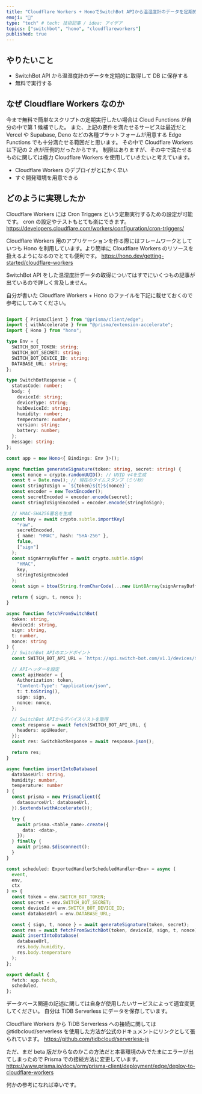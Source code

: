 ```yaml
---
title: "Cloudflare Workers + HonoでSwitchBot APIから温湿度計のデータを定期的に取得する"
emoji: "💭"
type: "tech" # tech: 技術記事 / idea: アイデア
topics: ["switchbot", "hono", "cloudflareworkers"]
published: true
---
```


## やりたいこと

- SwitchBot API から温湿度計のデータを定期的に取得して DB に保存する
- 無料で実行する

## なぜ Cloudflare Workers なのか

今まで無料で簡単なスクリプトの定期実行したい場合は Cloud Functions が自分の中で第 1 候補でした。
また、上記の要件を満たせるサービスは最近だと Vercel や Supabase, Deno などの各種プラットフォームが用意する Edge Functions でも十分満たせる範囲だと思います。
その中で Cloudflare Workers は下記の 2 点が圧倒的だったからです。
制限はありますが、その中で満たせるものに関しては極力 Cloudflare Workers を使用していきたいと考えています。

- Cloudflare Workers のデプロイがとにかく早い
- すぐ開発環境を用意できる

## どのように実現したか

Cloudflare Workers には Cron Triggers という定期実行するための設定が可能です。
cron の設定やテストもとても楽にできます。
https://developers.cloudflare.com/workers/configuration/cron-triggers/

Cloudflare Workers 用のアプリケーションを作る際にはフレームワークとしていつも Hono を利用しています。より簡単に Cloudflare Workers のリソースを扱えるようになるのでとても便利です。
https://hono.dev/getting-started/cloudflare-workers

SwitchBot API をした温湿度計データの取得についてはすでにいくつもの記事が出ているので詳しく言及しません。

自分が書いた Cloudflare Workers + Hono のファイルを下記に載せておくので参考にしてみてください。

```ts:index.ts

import { PrismaClient } from "@prisma/client/edge";
import { withAccelerate } from "@prisma/extension-accelerate";
import { Hono } from "hono";

type Env = {
  SWITCH_BOT_TOKEN: string;
  SWITCH_BOT_SECRET: string;
  SWITCH_BOT_DEVICE_ID: string;
  DATABASE_URL: string;
};

type SwitchBotResponse = {
  statusCode: number;
  body: {
    deviceId: string;
    deviceType: string;
    hubDeviceId: string;
    humidity: number;
    temperature: number;
    version: string;
    battery: number;
  };
  message: string;
};

const app = new Hono<{ Bindings: Env }>();

async function generateSignature(token: string, secret: string) {
  const nonce = crypto.randomUUID(); // UUID v4を生成
  const t = Date.now(); // 現在のタイムスタンプ（ミリ秒）
  const stringToSign = `${token}${t}${nonce}`;
  const encoder = new TextEncoder();
  const secretEncoded = encoder.encode(secret);
  const stringToSignEncoded = encoder.encode(stringToSign);

  // HMAC-SHA256署名を生成
  const key = await crypto.subtle.importKey(
    "raw",
    secretEncoded,
    { name: "HMAC", hash: "SHA-256" },
    false,
    ["sign"]
  );
  const signArrayBuffer = await crypto.subtle.sign(
    "HMAC",
    key,
    stringToSignEncoded
  );
  const sign = btoa(String.fromCharCode(...new Uint8Array(signArrayBuffer)));

  return { sign, t, nonce };
}

async function fetchFromSwitchBot(
  token: string,
  deviceId: string,
  sign: string,
  t: number,
  nonce: string
) {
  // SwitchBot APIのエンドポイント
  const SWITCH_BOT_API_URL = `https://api.switch-bot.com/v1.1/devices/${deviceId}/status`;

  // APIヘッダーを設定
  const apiHeader = {
    Authorization: token,
    "Content-Type": "application/json",
    t: t.toString(),
    sign: sign,
    nonce: nonce,
  };

  // SwitchBot APIからデバイスリストを取得
  const response = await fetch(SWITCH_BOT_API_URL, {
    headers: apiHeader,
  });
  const res: SwitchBotResponse = await response.json();

  return res;
}

async function insertIntoDatabase(
  databaseUrl: string,
  humidity: number,
  temperature: number
) {
  const prisma = new PrismaClient({
    datasourceUrl: databaseUrl,
  }).$extends(withAccelerate());

  try {
    await prisma.<table_name>.create({
      data: <data>,
    });
  } finally {
    await prisma.$disconnect();
  }
}

const scheduled: ExportedHandlerScheduledHandler<Env> = async (
  event,
  env,
  ctx
) => {
  const token = env.SWITCH_BOT_TOKEN;
  const secret = env.SWITCH_BOT_SECRET;
  const deviceId = env.SWITCH_BOT_DEVICE_ID;
  const databaseUrl = env.DATABASE_URL;

  const { sign, t, nonce } = await generateSignature(token, secret);
  const res = await fetchFromSwitchBot(token, deviceId, sign, t, nonce);
  await insertIntoDatabase(
    databaseUrl,
    res.body.humidity,
    res.body.temperature
  );
};

export default {
  fetch: app.fetch,
  scheduled,
};
```

データベース関連の記述に関しては自身が使用したいサービスによって適宜変更してください。
自分は TiDB Serverless にデータを保存しています。

Cloudflare Workers から TiDB Serverless への接続に関しては @tidbcloud/serverless を使用した方法が公式のドキュメントにリンクとして張られています。
https://github.com/tidbcloud/serverless-js

ただ、まだ beta 版だからなのかこの方法だと本番環境のみでたまにエラーが出てしまったので Prisma での接続方法に変更しています。
https://www.prisma.io/docs/orm/prisma-client/deployment/edge/deploy-to-cloudflare-workers

何かの参考になれば幸いです。
